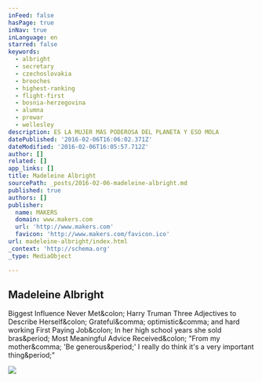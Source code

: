 ```yaml
---
inFeed: false
hasPage: true
inNav: true
inLanguage: en
starred: false
keywords:
  - albright
  - secretary
  - czechoslovakia
  - brooches
  - highest-ranking
  - flight-first
  - bosnia-herzegovina
  - alumna
  - prewar
  - wellesley
description: ES LA MUJER MAS PODEROSA DEL PLANETA Y ESO MOLA
datePublished: '2016-02-06T16:06:02.371Z'
dateModified: '2016-02-06T16:05:57.712Z'
author: []
related: []
app_links: []
title: Madeleine Albright
sourcePath: _posts/2016-02-06-madeleine-albright.md
published: true
authors: []
publisher:
  name: MAKERS
  domain: www.makers.com
  url: 'http://www.makers.com'
  favicon: 'http://www.makers.com/favicon.ico'
url: madeleine-albright/index.html
_context: 'http://schema.org'
_type: MediaObject

---
```

<article style=""><h1>Madeleine Albright</h1><p>Biggest Influence Never Met&amp;colon; Harry Truman Three Adjectives to Describe Herself&amp;colon; Grateful&amp;comma; optimistic&amp;comma; and hard working First Paying Job&amp;colon; In her high school years she sold bras&amp;period; Most Meaningful Advice Received&amp;colon; "From my mother&amp;comma; 'Be generous&amp;period;' I really do think it's a very important thing&amp;period;"</p><img src="http://assets.makers.com/maker/Madeleine-1120x600-A.jpg" /></article>